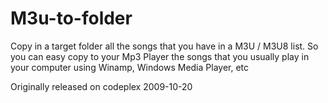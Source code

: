 # M3u-to-folder
Copy in a target folder all the songs that you have in a M3U / M3U8 list. So you can easy copy to your Mp3 Player the songs that you usually play in your computer using Winamp, Windows Media Player, etc

Originally released on codeplex 2009-10-20
